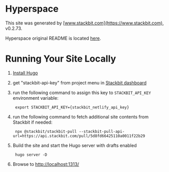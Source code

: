 # Hyperspace

This site was generated by [www.stackbit.com](https://www.stackbit.com), v0.2.73.

Hyperspace original README is located [here](./README.theme.md).

# Running Your Site Locally

1. [Install Hugo](https://gohugo.io/getting-started/quick-start/#step-1-install-hugo)

1. get "stackbit-api-key" from project menu in [Stackbit dashboard](https://app.stackbit.com/dashboard)

1. run the following command to assign this key to `STACKBIT_API_KEY` environment variable:

        export STACKBIT_API_KEY={stackbit_netlify_api_key}

1. run the following command to fetch additional site contents from Stackbit if needed:

        npx @stackbit/stackbit-pull --stackbit-pull-api-url=https://api.stackbit.com/pull/5d8fd66425110a0011f22b29

1. Build the site and start the Hugo server with drafts enabled

        hugo server -D

1. Browse to [http://localhost:1313/](http://localhost:1313/)
